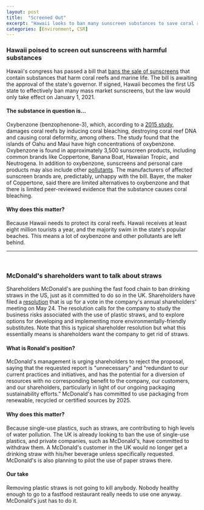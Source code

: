 ```yaml
---
layout: post
title:  "Screened Out"
excerpt: "Hawaii looks to ban many sunscreen substances to save coral reefs. McDonalds facing shareholder push to ban straws."
categories: [Environment, CSR]
---
```


### Hawaii poised to screen out sunscreens with harmful substances

Hawaii's congress has passed a bill that <a href="https://www.nytimes.com/2018/05/03/travel/hawaii-sunscreen-ban.html?rref=collection%2Fsectioncollection%2Fclimate&action=click&contentCollection=climate&region=stream&module=stream_unit&version=latest&contentPlacement=3&pgtype=sectionfront" target="_blank">bans the sale of sunscreens</a> that contain substances that harm coral reefs and marine life. The bill is awaiting the approval of the state's governor. If signed, Hawaii becomes the first US state to effectively ban many mass market sunscreens, but the law would only take effect on January 1, 2021.

#### The substance in question is...

Oxybenzone (benzophenone-3), which, according to a <a href="http://www.haereticus-lab.org/sunscreen-chemical-threatens-coral-reefs/" target="_blank">2015 study</a>, damages coral reefs by inducing coral bleaching, destroying coral reef DNA and causing coral deformity, among others. The study found that the islands of Oahu and Maui have high concentrations of oxybenzone. Oxybenzone is found in approximately 3,500 sunscreen products, including common brands like Coppertone, Banana Boat, Hawaiian Tropic, and Neutrogena. In addition to oxybenzone, sunscreens and personal care products may also include other <a href="http://www.haereticus-lab.org/protect-land-sea-certification/#link-target1/" target="_blank">pollutants</a>. The manufacturers of affected sunscreen brands are, predictably, unhappy with the bill. Bayer, the maker of Coppertone, said there are limited alternatives to oxybenzone and that there is limited peer-reviewed evidence that the substance causes coral bleaching.

#### Why does this matter?

Because Hawaii needs to protect its coral reefs. Hawaii receives at least eight million tourists a year, and the majority swim in the state's popular beaches. This means a lot of oxybenzone and other pollutants are left behind.

* * *
<br />

### McDonald's shareholders want to talk about straws

Shareholders McDonald's are pushing the fast food chain to ban drinking straws in the US, just as it committed to do so in the UK. Shareholders have filed a <a href="https://www.mercurynews.com/2018/04/30/mcdonalds-pushed-to-ban-plastic-straws-in-the-united-states-2/" target="_blank">resolution</a> that is up for a vote in the company's annual shareholders' meeting on May 24. The resolution calls for the company to study the business risks associated with the use of plastic straws, and to explore options for developing and implementing more environmentally-friendly substitutes. Note that this is typical shareholder resolution but what this essentially means is shareholders want the company to get rid of straws.

#### What is Ronald's position?

McDonald's management is urging shareholders to reject the proposal, saying that the requested report is "unnecessary" and "redundant to our current practices and initiatives, and has the potential for a diversion of resources with no corresponding benefit to the company, our customers, and our shareholders, particularly in light of our ongoing packaging sustainability efforts.” McDonald's has committed to use packaging from renewable, recycled or certified sources by 2025.

#### Why does this matter?

Because single-use plastics, such as straws, are contributing to high levels of water pollution. The UK is already looking to ban the use of single-use plastics, and private companies, such as McDonald's, have committed to withdraw them. A McDonald's customer in the UK would no longer get a drinking straw with his/her beverage unless specifically requested. McDonald's is also planning to pilot the use of paper straws there.

#### Our take

Removing plastic straws is not going to kill anybody. Nobody healthy enough to go to a fastfood restaurant really needs to use one anyway. McDonald's just has to do it.
